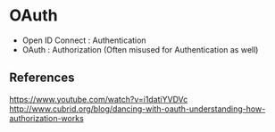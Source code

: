 # OAuth

*	Open ID Connect : Authentication
*	OAuth			: Authorization (Often misused for Authentication as well)

## References

https://www.youtube.com/watch?v=i1datiYVDVc
http://www.cubrid.org/blog/dancing-with-oauth-understanding-how-authorization-works


